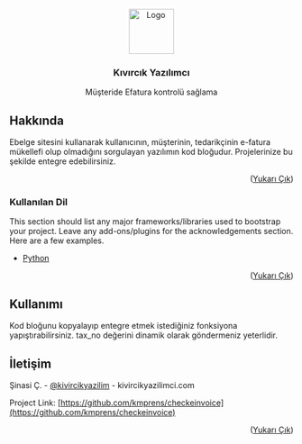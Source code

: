 <div id="top"></div>



<br />
<div align="center">
  <a href="https://github.com/othneildrew/Best-README-Template">
    <img src="https://kivircikyazilimci.com/wp-content/uploads/2022/03/WhatsApp-Image-2022-03-12-at-03.54.29.jpeg" alt="Logo" width="80" height="80">
  </a>

  <h3 align="center">Kıvırcık Yazılımcı</h3>

  <p align="center">
    Müşteride Efatura kontrolü sağlama
    <br />
  </p>
</div>


<!-- ABOUT THE PROJECT -->
## Hakkında

Ebelge sitesini kullanarak kullanıcının, müşterinin, tedarikçinin e-fatura mükellefi olup olmadığını sorgulayan yazılımın kod bloğudur.
Projelerinize bu şekilde entegre edebilirsiniz. 

<p align="right">(<a href="#top">Yukarı Çık</a>)</p>



### Kullanılan Dil

This section should list any major frameworks/libraries used to bootstrap your project. Leave any add-ons/plugins for the acknowledgements section. Here are a few examples.

* [Python](https://www.python.org/)

<p align="right">(<a href="#top">Yukarı Çık</a>)</p>




<!-- Kullanımı -->
## Kullanımı
Kod bloğunu kopyalayıp entegre etmek istediğiniz fonksiyona yapıştırabilirsiniz. tax_no değerini dinamik olarak göndermeniz yeterlidir.


<!-- CONTACT -->
## İletişim

Şinasi Ç. - [@kivircikyazilim](https://twitter.com/kivircikyazilim) - kivircikyazilimci.com

Project Link: [https://github.com/kmprens/checkeinvoice](https://github.com/kmprens/checkeinvoice)

<p align="right">(<a href="#top">Yukarı Çık</a>)</p>




<!-- MARKDOWN LINKS & IMAGES -->
<!-- https://www.markdownguide.org/basic-syntax/#reference-style-links -->
[contributors-shield]: https://img.shields.io/github/contributors/othneildrew/Best-README-Template.svg?style=for-the-badge
[contributors-url]: https://github.com/othneildrew/Best-README-Template/graphs/contributors
[forks-shield]: https://img.shields.io/github/forks/othneildrew/Best-README-Template.svg?style=for-the-badge
[forks-url]: https://github.com/othneildrew/Best-README-Template/network/members
[stars-shield]: https://img.shields.io/github/stars/othneildrew/Best-README-Template.svg?style=for-the-badge
[stars-url]: https://github.com/othneildrew/Best-README-Template/stargazers
[issues-shield]: https://img.shields.io/github/issues/othneildrew/Best-README-Template.svg?style=for-the-badge
[issues-url]: https://github.com/othneildrew/Best-README-Template/issues
[license-shield]: https://img.shields.io/github/license/othneildrew/Best-README-Template.svg?style=for-the-badge
[license-url]: https://github.com/othneildrew/Best-README-Template/blob/master/LICENSE.txt
[linkedin-shield]: https://img.shields.io/badge/-LinkedIn-black.svg?style=for-the-badge&logo=linkedin&colorB=555
[linkedin-url]: https://linkedin.com/in/othneildrew
[product-screenshot]: images/screenshot.png
